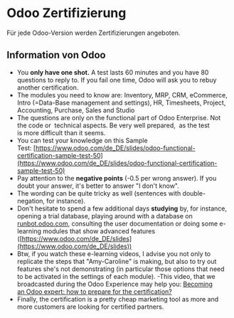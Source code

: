 # Odoo Zertifizierung

Für jede Odoo-Version werden Zertifizierungen angeboten.

## Information von Odoo

- You **only have one shot.** A test lasts 60 minutes and you have 80 questions to reply to. If you fail one time, Odoo will ask you to rebuy another certification. 
- The modules you need to know are: Inventory, MRP, CRM, eCommerce, Intro (=Data-Base management and settings), HR, Timesheets, Project, Accounting, Purchase, Sales and Studio    
- The questions are only on the functional part of Odoo Enterprise. Not the code or  technical aspects. Be very well prepared,  as the test is more difficult than it seems.
- You can test your knowledge on this Sample Test: [https://www.odoo.com/de_DE/slides/odoo-functional-certification-sample-test-50](https://www.odoo.com/de_DE/slides/odoo-functional-certification-sample-test-50)
- Pay attention to the **negative points** (-0.5 per wrong answer). If you doubt your answer, it's better to answer "I don't know".  
- The wording can be quite tricky as well (sentences with double-negation, for instance).
- Don't hesitate to spend a few additional days **studying** by, for instance, opening a trial database, playing around with a database on [runbot.odoo.com](http://runbot.odoo.com/), consulting the user documentation or doing some e-learning modules that show advanced features ([https://www.odoo.com/de_DE/slides](https://www.odoo.com/de_DE/slides))
- Btw, if you watch these e-learning videos, I advise you not only to replicate the steps that "Amy-Caroline" is making, but also to try out features she's not demonstrating (in particular those options that need to be activated in the settings of each module).
-This video, that we broadcasted during the Odoo Experience may help you: [Becoming an Odoo expert: how to prepare for the certification?](https://www.youtube.com/watch?v=JYaAoMnQvhM)
- Finally, the certification is a pretty cheap marketing tool as more and more customers are looking for certified partners.